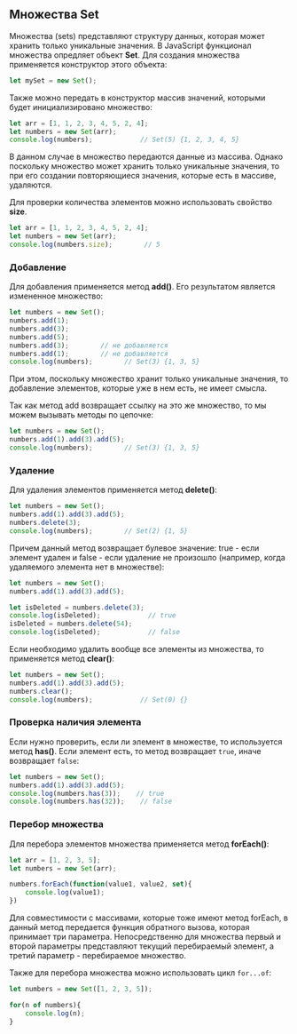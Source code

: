 ## Множества Set

Множества (sets) представляют структуру данных, которая может хранить только уникальные значения. В JavaScript функционал множества опредляет 
объект **Set**. Для создания множества применяется конструктор этого объекта:

```js
let mySet = new Set();
```

Также можно передать в конструктор массив значений, которыми будет инициализировано множество:

```js
let arr = [1, 1, 2, 3, 4, 5, 2, 4];
let numbers = new Set(arr);
console.log(numbers);            // Set(5) {1, 2, 3, 4, 5}
```

В данном случае в множество передаются данные из массива. Однако поскольку множество может хранить только уникальные значения, то при его создании повторяющиеся значения, 
которые есть в массиве, удаляются.

Для проверки количества элементов можно использовать свойство **size**.

```js
let arr = [1, 1, 2, 3, 4, 5, 2, 4];
let numbers = new Set(arr);
console.log(numbers.size);        // 5
```

### Добавление

Для добавления применяется метод **add()**. Его результатом является измененное множество:

```js
let numbers = new Set();
numbers.add(1);
numbers.add(3);
numbers.add(5);
numbers.add(3);        // не добавляется
numbers.add(1);        // не добавляется
console.log(numbers);        // Set(3) {1, 3, 5}
```

При этом, поскольку множество хранит только уникальные значения, то добавление элементов, которые уже в нем есть, не имеет смысла.

Так как метод add возвращает ссылку на это же множество, то мы можем вызывать методы по цепочке:

```js
let numbers = new Set();
numbers.add(1).add(3).add(5);
console.log(numbers);        // Set(3) {1, 3, 5}
```

### Удаление

Для удаления элементов применяется метод **delete()**:

```js
let numbers = new Set();
numbers.add(1).add(3).add(5);
numbers.delete(3);
console.log(numbers);        // Set(2) {1, 5}
```

Причем данный метод возвращает булевое значение: true - если элемент удален и false - если удаление не произошло (например, когда удаляемого элемента нет в множестве):

```js
let numbers = new Set();
numbers.add(1).add(3).add(5);

let isDeleted = numbers.delete(3);
console.log(isDeleted);            // true
isDeleted = numbers.delete(54);
console.log(isDeleted);            // false
```

Если необходимо удалить вообще все элементы из множества, то применяется метод **clear()**:

```js
let numbers = new Set();
numbers.add(1).add(3).add(5);
numbers.clear();
console.log(numbers);            // Set(0) {}
```

### Проверка наличия элемента

Если нужно проверить, если ли элемент в множестве, то используется метод **has()**. Если элемент есть, то метод возвращает `true`, 
иначе возвращает `false`:

```js
let numbers = new Set();
numbers.add(1).add(3).add(5);
console.log(numbers.has(3));    // true
console.log(numbers.has(32));    // false
```

### Перебор множества

Для перебора элементов множества применяется метод **forEach()**:

```js
let arr = [1, 2, 3, 5];
let numbers = new Set(arr);

numbers.forEach(function(value1, value2, set){
    console.log(value1);
})
```

Для совместимости с массивами, которые тоже имеют метод forEach, в данный метод передается функция обратного вызова, которая принимает три параметра. 
Непосредственно для множества первый и второй параметры представляют текущий перебираемый элемент, а третий параметр - перебираемое множество.

Также для перебора множества можно использовать цикл `for...of`:

```js
let numbers = new Set([1, 2, 3, 5]);

for(n of numbers){
    console.log(n);
}
```

